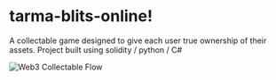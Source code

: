 # tarma-blits-online!

A collectable game designed to give each user true ownership of their assets. Project built using solidity / python / C#

![Web3 Collectable Flow](https://user-images.githubusercontent.com/987237/197034159-d4c9316e-8191-47b7-b8fb-8ff445691bd2.jpg)
